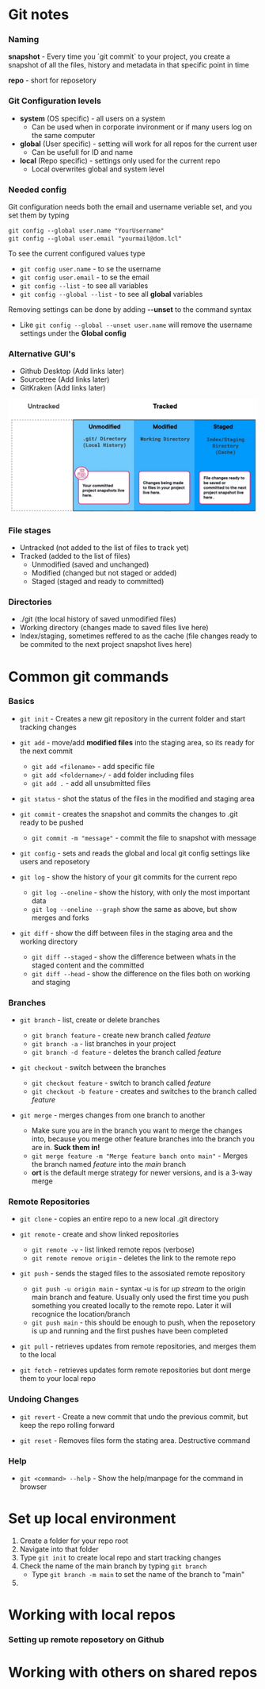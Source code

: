 # Git notes 

### Naming

**snapshot** - Every time you ´git commit´ to your project, you create a snapshot of all the files, history and metadata in that specific point in time

**repo** - short for reposetory

### Git Configuration levels
 - **system** (OS specific) - all users on a system
     - Can be used when in corporate invironment or if many users log on the same computer
 - **global** (User specific) - setting will work for all repos for the current user
     - Can be usefull for ID and name
 - **local** (Repo specific) - settings only used for the current repo
     - Local overwrites global and system level


### Needed config
Git configuration needs both the email and username veriable set, and you set them by typing

```
git config --global user.name "YourUsername"
git config --global user.email "yourmail@dom.lcl"
```

To see the current configured values type
- `git config user.name`  - to se the username
- `git config user.email` - to se the email
- `git config --list` - to see all variables
- `git config --global --list` - to see all **global** variables

Removing settings can be done by adding **--unset** to the command syntax
 - Like `git config --global --unset user.name` will remove the username settings under the **Global config**

### Alternative GUI's
 - Github Desktop (Add links later)
 - Sourcetree (Add links later)
 - GitKraken (Add links later)


![Stages and directories](Assets/01-dir-and-stage.jpg)


### File stages
 - Untracked (not added to the list of files to track yet)
 - Tracked (added to the list of files)
    - Unmodified (saved and unchanged)
    - Modified (changed but not staged or added)
    - Staged (staged and ready to committed) 

### Directories
 - ./git (the local history of saved unmodified files)
 - Working directory (changes made to saved files live here)
 - Index/staging, sometimes reffered to as the cache (file changes ready to be commited to the next project snapshot lives here)


# Common git commands


### Basics

 - `git init` - Creates a new git repository in the current folder and start tracking changes

 - `git add` - move/add **modified files** into the staging area, so its ready for the next commit
     - `git add <filename>` - add specific file
     - `git add <foldername>/` - add folder including files
     - `git add .` - add all unsubmitted files
 
 - `git status` - shot the status of the files in the modified and staging area

 - `git commit` - creates the snapshot and commits the changes to .git ready to be pushed
     - `git commit -m "message"` - commit the file to snapshot with message

- `git config` - sets and reads the global and local git config settings like users and reposetory

- `git log` - show the history of your git commits for the current repo
    - `git log --oneline` - show the history, with only the most important data
    - `git log --oneline --graph` show the same as above, but show merges and forks

- `git diff` - show the diff between files in the staging area and the working directory 
    - `git diff --staged` - show the difference between whats in the staged content and the committed 
    - `git diff --head` - show the difference on the files both on working and staging


### Branches
- `git branch` - list, create or delete branches
    - `git branch feature` - create new branch called *feature*
    - `git branch -a` - list branches in your project
    - `git branch -d feature` - deletes the branch called *feature*

- `git checkout` - switch between the branches
    - `git checkout feature` - switch to branch called *feature*
    - `git checkout -b feature` - creates and switches to the branch called *feature*

- `git merge` - merges changes from one branch to another
    - Make sure you are in the branch you want to merge the changes into, because you merge other feature branches into the branch you are in. **Suck them in!**
    - `git merge feature -m "Merge feature banch onto main"` - Merges the branch named *feature* into the *main* branch
    - **ort** is the default merge strategy for newer versions, and is a 3-way merge

### Remote Repositories
- `git clone` - copies an entire repo to a new local .git directory

- `git remote` - create and show linked repositories
    - `git remote -v` - list linked remote repos (verbose)
    - `git remote remove origin` - deletes the link to the remote repo

- `git push` - sends the staged files to the assosiated remote repository
    - `git push -u origin main` - syntax -u is for *up stream* to the origin main branch and feature. Usually only used the first time you push something you created locally to the remote repo. Later it will recognice the location/branch
    - `git push main` - this should be enough to push, when the reposetory is up and running and the first pushes have been completed

- `git pull` - retrieves updates from remote repositories, and merges them to the local

- `git fetch` - retrieves updates form remote repositories but dont merge them to your local repo

### Undoing Changes

- `git revert` - Create a new commit that undo the previous commit, but keep the repo rolling forward

- `git reset` - Removes files form the stating area. Destructive command 

### Help

- `git <command> --help` - Show the help/manpage for the command in browser


# Set up local environment
 1. Create a folder for your repo root
 2. Navigate into that folder
 3. Type `git init` to create local repo and start tracking changes
 4. Check the name of the main branch by typing `git branch`
     - Type `git branch -m main` to set the name of the branch to "main"
 5. 


# Working with local repos

### Setting up remote reposetory on Github




# Working with others on shared repos



